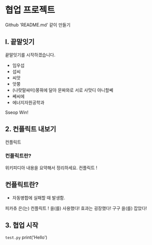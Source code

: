 # 협업 프로젝트
Github 'README.md' 같이 만들기



## I. 끝말잇기

끝말잇기를 시작하겠습니다.

- 임우섭
- 섭씨
- 씨앗
- 앗쭝
- (나랏말싸미)쭝꿔에 달아 문짜와로 서로 사맛디 아니할쎼
- 쎼씨에
- 에너지자원공학과

Sseop Win!

## 2. 컨플릭트 내보기
컨플릭트

### 컨플릭트란?
위키피디아 내용을 요약해서 정리하세요.
컨플릭트 !


## 컨플릭트란?
- 자동병합에 실패할 때 발생함.

피카츄 은(는) 컨플릭트 ! 을(를) 사용했다!
효과는 굉장했다!
구구 을(를) 잡았다!



## 3. 협업 시작

`test.py`
    print('Hello')
    